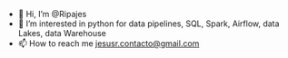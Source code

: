- 👋 Hi, I’m @Ripajes
- 👀 I’m interested in python for data pipelines, SQL, Spark, Airflow, data Lakes, data Warehouse
- 📫 How to reach me jesusr.contacto@gmail.com
